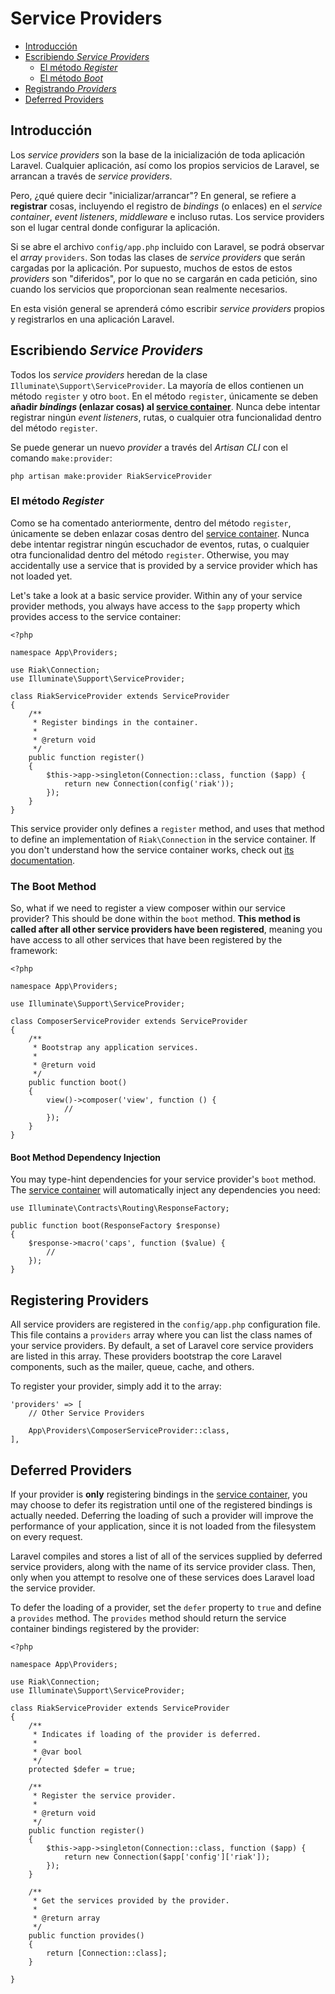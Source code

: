 # Service Providers

- [Introducción](#introduction)
- [Escribiendo *Service Providers*](#writing-service-providers) 
    - [El método *Register*](#the-register-method)
    - [El método *Boot*](#the-boot-method)
- [Registrando *Providers*](#registering-providers)
- [Deferred Providers](#deferred-providers)

<a name="introduction"></a>

## Introducción

Los *service providers* son la base de la inicialización de toda aplicación Laravel. Cualquier aplicación, así como los propios servicios de Laravel, se arrancan a través de *service providers*.

Pero, ¿qué quiere decir "inicializar/arrancar"? En general, se refiere a **registrar** cosas, incluyendo el registro de *bindings* (o enlaces) en el *service container*, *event listeners*, *middleware* e incluso rutas. Los service providers son el lugar central donde configurar la aplicación.

Si se abre el archivo `config/app.php` incluido con Laravel, se podrá observar el *array* `providers`. Son todas las clases de *service providers* que serán cargadas por la aplicación. Por supuesto, muchos de estos de estos *providers* son "diferidos", por lo que no se cargarán en cada petición, sino cuando los servicios que proporcionan sean realmente necesarios.

En esta visión general se aprenderá cómo escribir *service providers* propios y registrarlos en una aplicación Laravel.

<a name="writing-service-providers"></a>

## Escribiendo *Service Providers*

Todos los *service providers* heredan de la clase `Illuminate\Support\ServiceProvider`. La mayoría de ellos contienen un método `register` y otro `boot`. En el método `register`, únicamente se deben **añadir *bindings* (enlazar cosas) al [service container](/docs/{{version}}/container)**. Nunca debe intentar registrar ningún *event listeners*, rutas, o cualquier otra funcionalidad dentro del método `register`.

Se puede generar un nuevo *provider* a través del *Artisan CLI* con el comando `make:provider`:

    php artisan make:provider RiakServiceProvider
    

<a name="the-register-method"></a>

### El método *Register*

Como se ha comentado anteriormente, dentro del método `register`, únicamente se deben enlazar cosas dentro del [service container](/docs/{{version}}/container). Nunca debe intentar registrar ningún escuchador de eventos, rutas, o cualquier otra funcionalidad dentro del método `register`. Otherwise, you may accidentally use a service that is provided by a service provider which has not loaded yet.

Let's take a look at a basic service provider. Within any of your service provider methods, you always have access to the `$app` property which provides access to the service container:

    <?php
    
    namespace App\Providers;
    
    use Riak\Connection;
    use Illuminate\Support\ServiceProvider;
    
    class RiakServiceProvider extends ServiceProvider
    {
        /**
         * Register bindings in the container.
         *
         * @return void
         */
        public function register()
        {
            $this->app->singleton(Connection::class, function ($app) {
                return new Connection(config('riak'));
            });
        }
    }
    

This service provider only defines a `register` method, and uses that method to define an implementation of `Riak\Connection` in the service container. If you don't understand how the service container works, check out [its documentation](/docs/{{version}}/container).

<a name="the-boot-method"></a>

### The Boot Method

So, what if we need to register a view composer within our service provider? This should be done within the `boot` method. **This method is called after all other service providers have been registered**, meaning you have access to all other services that have been registered by the framework:

    <?php
    
    namespace App\Providers;
    
    use Illuminate\Support\ServiceProvider;
    
    class ComposerServiceProvider extends ServiceProvider
    {
        /**
         * Bootstrap any application services.
         *
         * @return void
         */
        public function boot()
        {
            view()->composer('view', function () {
                //
            });
        }
    }
    

#### Boot Method Dependency Injection

You may type-hint dependencies for your service provider's `boot` method. The [service container](/docs/{{version}}/container) will automatically inject any dependencies you need:

    use Illuminate\Contracts\Routing\ResponseFactory;
    
    public function boot(ResponseFactory $response)
    {
        $response->macro('caps', function ($value) {
            //
        });
    }
    

<a name="registering-providers"></a>

## Registering Providers

All service providers are registered in the `config/app.php` configuration file. This file contains a `providers` array where you can list the class names of your service providers. By default, a set of Laravel core service providers are listed in this array. These providers bootstrap the core Laravel components, such as the mailer, queue, cache, and others.

To register your provider, simply add it to the array:

    'providers' => [
        // Other Service Providers
    
        App\Providers\ComposerServiceProvider::class,
    ],
    

<a name="deferred-providers"></a>

## Deferred Providers

If your provider is **only** registering bindings in the [service container](/docs/{{version}}/container), you may choose to defer its registration until one of the registered bindings is actually needed. Deferring the loading of such a provider will improve the performance of your application, since it is not loaded from the filesystem on every request.

Laravel compiles and stores a list of all of the services supplied by deferred service providers, along with the name of its service provider class. Then, only when you attempt to resolve one of these services does Laravel load the service provider.

To defer the loading of a provider, set the `defer` property to `true` and define a `provides` method. The `provides` method should return the service container bindings registered by the provider:

    <?php
    
    namespace App\Providers;
    
    use Riak\Connection;
    use Illuminate\Support\ServiceProvider;
    
    class RiakServiceProvider extends ServiceProvider
    {
        /**
         * Indicates if loading of the provider is deferred.
         *
         * @var bool
         */
        protected $defer = true;
    
        /**
         * Register the service provider.
         *
         * @return void
         */
        public function register()
        {
            $this->app->singleton(Connection::class, function ($app) {
                return new Connection($app['config']['riak']);
            });
        }
    
        /**
         * Get the services provided by the provider.
         *
         * @return array
         */
        public function provides()
        {
            return [Connection::class];
        }
    
    }